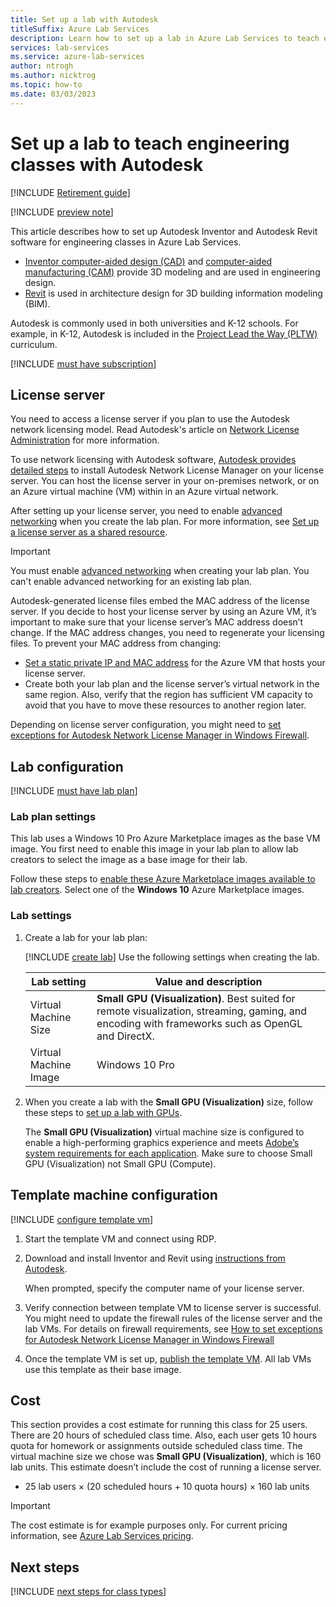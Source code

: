 ```yaml
---
title: Set up a lab with Autodesk
titleSuffix: Azure Lab Services
description: Learn how to set up a lab in Azure Lab Services to teach engineering classes with Autodesk.
services: lab-services
ms.service: azure-lab-services
author: ntrogh
ms.author: nicktrog
ms.topic: how-to
ms.date: 03/03/2023
---
```


# Set up a lab to teach engineering classes with Autodesk

[!INCLUDE [Retirement guide](./includes/retirement-banner.md)]

[!INCLUDE [preview note](./includes/lab-services-new-update-focused-article.md)]

This article describes how to set up Autodesk Inventor and Autodesk Revit software for engineering classes in Azure Lab Services.

- [Inventor computer-aided design (CAD)](https://www.Autodesk.com/products/inventor/new-features) and [computer-aided manufacturing (CAM)](https://www.Autodesk.com/products/inventor-cam/overview) provide 3D modeling and are used in engineering design.
- [Revit](https://www.Autodesk.com/products/revit/overview) is used in architecture design for 3D building information modeling (BIM).

Autodesk is commonly used in both universities and K-12 schools. For example, in K-12, Autodesk is included in the [Project Lead the Way (PLTW)](./class-type-pltw.md) curriculum.

[!INCLUDE [must have subscription](./includes/lab-services-class-type-subscription.md)]

## License server

You need to access a license server if you plan to use the Autodesk network licensing model. Read Autodesk's article on [Network License Administration](https://knowledge.Autodesk.com/customer-service/network-license-administration/network-deployment/preparing-for-deployment/determining-installation-type) for more information.

To use network licensing with Autodesk software, [Autodesk provides detailed steps](https://knowledge.Autodesk.com/customer-service/network-license-administration/install-and-configure-network-license) to install Autodesk Network License Manager on your license server. You can host the license server in your on-premises network, or on an Azure virtual machine (VM) within in an Azure virtual network.

After setting up your license server, you need to enable [advanced networking](how-to-connect-vnet-injection.md) when you create the lab plan. For more information, see [Set up a license server as a shared resource](./how-to-create-a-lab-with-shared-resource.md).

> [!IMPORTANT]
> You must enable [advanced networking](how-to-connect-vnet-injection.md) when creating your lab plan. You can't enable advanced networking for an existing lab plan.

Autodesk-generated license files embed the MAC address of the license server. If you decide to host your license server by using an Azure VM, it’s important to make sure that your license server’s MAC address doesn’t change. If the MAC address changes, you need to regenerate your licensing files. To prevent your MAC address from changing:

- [Set a static private IP and MAC address](how-to-create-a-lab-with-shared-resource.md#tips) for the Azure VM that hosts your license server.
- Create both your lab plan and the license server’s virtual network in the same region. Also, verify that the region has sufficient VM capacity to avoid that you have to move these resources to another region later.

Depending on license server configuration, you might need to [set exceptions for Autodesk Network License Manager in Windows Firewall](https://www.Autodesk.com/support/technical/article/caas/sfdcarticles/sfdcarticles/How-to-set-exceptions-for-Autodesk-Network-License-Manger-in-Windows-Firewall.html).

## Lab configuration

[!INCLUDE [must have lab plan](./includes/lab-services-class-type-lab-plan.md)]

### Lab plan settings

This lab uses a Windows 10 Pro Azure Marketplace images as the base VM image. You first need to enable this image in your lab plan to allow lab creators to select the image as a base image for their lab.

Follow these steps to [enable these Azure Marketplace images available to lab creators](specify-marketplace-images.md). Select one of the **Windows 10** Azure Marketplace images.

### Lab settings

1. Create a lab for your lab plan:

    [!INCLUDE [create lab](./includes/lab-services-class-type-lab.md)]  Use the following settings when creating the lab.

    | Lab setting | Value and description |
    | ------------ | ------------------ |
    | Virtual Machine Size | **Small GPU (Visualization)**. Best suited for remote visualization, streaming, gaming, and encoding with frameworks such as OpenGL and DirectX. |
    | Virtual Machine Image | Windows 10 Pro |

1. When you create a lab with the **Small GPU (Visualization)** size, follow these steps to [set up a lab with GPUs](./how-to-setup-lab-gpu.md).

    The **Small GPU (Visualization)** virtual machine size is configured to enable a high-performing graphics experience and meets [Adobe’s system requirements for each application](https://helpx.adobe.com/creative-cloud/system-requirements.html). Make sure to choose Small GPU (Visualization) not Small GPU (Compute).

## Template machine configuration

[!INCLUDE [configure template vm](./includes/lab-services-class-type-template-vm.md)]

1. Start the template VM and connect using RDP.

1. Download and install Inventor and Revit using [instructions from Autodesk](https://knowledge.Autodesk.com/customer-service/download-install/install-software).

    When prompted, specify the computer name of your license server.

1. Verify connection between template VM to license server is successful. You might need to update the firewall rules of the license server and the lab VMs. For details on firewall requirements, see [How to set exceptions for Autodesk Network License Manager in Windows Firewall](https://www.Autodesk.com/support/technical/article/caas/sfdcarticles/sfdcarticles/How-to-set-exceptions-for-Autodesk-Network-License-Manger-in-Windows-Firewall.html)
1. Once the template VM is set up, [publish the template VM](how-to-create-manage-template.md). All lab VMs use this template as their base image.

## Cost

This section provides a cost estimate for running this class for 25 users. There are 20 hours of scheduled class time. Also, each user gets 10 hours quota for homework or assignments outside scheduled class time. The virtual machine size we chose was **Small GPU (Visualization)**, which is 160 lab units. This estimate doesn’t include the cost of running a license server.

- 25 lab users &times; (20 scheduled hours + 10 quota hours) &times; 160 lab units

> [!IMPORTANT]
> The cost estimate is for example purposes only. For current pricing information, see [Azure Lab Services pricing](https://azure.microsoft.com/pricing/details/lab-services/).

## Next steps

[!INCLUDE [next steps for class types](./includes/lab-services-class-type-next-steps.md)]
